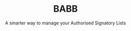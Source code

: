 ---
layout: project
title: BABB
subtitle: A smarter way to manage your Authorised Signatory Lists
industry: Legal
technology: Ethereum
summary: Cygnetise is a decentralised digital platform built on the blockchain that solves the pain of managing your Authorised Signatory Lists, making it secure and efficient.
---